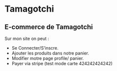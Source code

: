 # Tamagotchi
## E-commerce de Tamagotchi 

Sur mon site on peut :
- Se Connecter/S’inscre.
- Ajouter les produits dans notre panier.
- Modifier motre page profile/ panier.
- Payer via stripe (test mode carte 424242424242)



